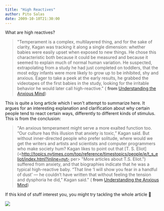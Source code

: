 ```yaml
---
title: "High Reactives"
author: Pito Salas
date: 2009-10-10T21:30:00
---
```




What are high reactives?

> "Temperament is a complex, multilayered thing, and for the sake of clarity,
> Kagan was tracking it along a single dimension: whether babies were easily
> upset when exposed to new things. He chose this characteristic both because
> it could be measured and because it seemed to explain much of normal human
> variation. He suspected, extrapolating from a study he had just completed on
> toddlers, that the most edgy infants were more likely to grow up to be
> inhibited, shy and anxious. Eager to take a peek at the early results, he
> grabbed the videotapes of the first babies in the study, looking for the
> irritable behavior he would later call high-reactive." ( **from**
> [Understanding the Anxious
> Mind](<http://www.nytimes.com/2009/10/04/magazine/04anxiety-t.html?em=&pagewanted=all>))

This is quite a long article which I won't attempt to summarize here. It
argues for an interesting explanation and clarification about why certain
people tend to react certain ways, differently to different kinds of stimulus.
This is from the conclusion:

> "An anxious temperament might serve a more exalted function too. “Our
> culture has this illusion that anxiety is toxic,” Kagan said. But without
> inner-directed people who prefer solitude, where would we get the writers
> and artists and scientists and computer programmers who make society hum?
> Kagan likes to point out that [T. S.
> Eliot](<http://topics.nytimes.com/top/reference/timestopics/people/e/t_s_eliot/index.html?inline=nyt-
> per> "More articles about T.S. Eliot.") suffered from anxiety, and that
> biographies indicate that he was a typical high-reactive baby. “That line ‘I
> will show you fear in a handful of dust’ — he couldn’t have written that
> without feeling the tension and dysphoria he did,” Kagan said." ( **from**
> [Understanding the Anxious
> Mind](<http://www.nytimes.com/2009/10/04/magazine/04anxiety-t.html?em=&pagewanted=all>))

If this kind of stuff interest you, you might try tackling the whole article 🙂

![](https://i0.wp.com/img.zemanta.com/pixy.gif?w=584)


